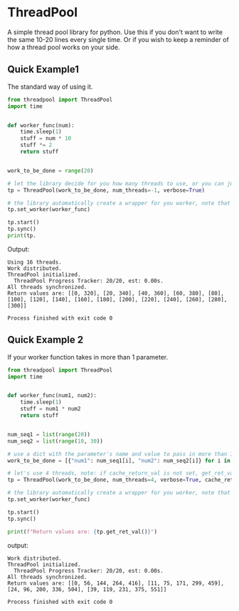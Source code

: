 # ThreadPool
A simple thread pool library for python. Use this if you don't want to write the same 10-20 lines every single time. Or if you wish to keep a reminder of how a thread pool works on your side. 

## Quick Example1
The standard way of using it.
```python
from threadpool import ThreadPool
import time


def worker_func(num):
    time.sleep(1)
    stuff = num * 10
    stuff *= 2
    return stuff


work_to_be_done = range(20)

# let the library decide for you how many threads to use, or you can just pass in an integer, e.g. 12
tp = ThreadPool(work_to_be_done, num_threads=-1, verbose=True)

# the library automatically create a wrapper for you worker, note that the worker must be working on a single item from "work"
tp.set_worker(worker_func)

tp.start()
tp.sync()
print(tp.
```

Output:
```
Using 16 threads.
Work distributed.
ThreadPool initialized.
  ThreadPool Progress Tracker: 20/20, est: 0.00s.
All threads synchronized.
Return values are: [[0, 320], [20, 340], [40, 360], [60, 380], [80], [100], [120], [140], [160], [180], [200], [220], [240], [260], [280], [300]]

Process finished with exit code 0
```

## Quick Example 2
If your worker function takes in more than 1 parameter.
```python
from threadpool import ThreadPool
import time


def worker_func(num1, num2):
    time.sleep(1)
    stuff = num1 * num2
    return stuff


num_seq1 = list(range(20))
num_seq2 = list(range(10, 30))

# use a dict with the parameter's name and value to pass in more than 1 parameter
work_to_be_done = [{"num1": num_seq1[i], "num2": num_seq2[i]} for i in range(len(num_seq1))]

# let's use 4 threads, note: if cache_return_val is not set, get_ret_val will fail
tp = ThreadPool(work_to_be_done, num_threads=4, verbose=True, cache_return_val=True)

# the library automatically create a wrapper for you worker, note that the worker must be working on a single item from "work"
tp.set_worker(worker_func)

tp.start()
tp.sync()

print(f"Return values are: {tp.get_ret_val()}")
```
output:

```
Work distributed.
ThreadPool initialized.
  ThreadPool Progress Tracker: 20/20, est: 0.00s.
All threads synchronized.
Return values are: [[0, 56, 144, 264, 416], [11, 75, 171, 299, 459], [24, 96, 200, 336, 504], [39, 119, 231, 375, 551]]

Process finished with exit code 0
```
